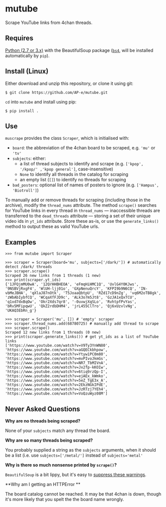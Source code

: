 # mutube
Scrape YouTube links from 4chan threads.

## Requires
[Python (2.7 or 3.x)](https://www.python.org/) with the BeautifulSoup package ([`bs4`](https://www.crummy.com/software/BeautifulSoup/), will be installed automatically by `pip`).

## Install (Linux)
Either download and unzip this repository, or clone it using git:

    $ git clone https://github.com/AP-e/mutube.git

`cd` into `mutube` and install using pip:

    $ pip install .
    
## Use
`muscrape` provides the class `Scraper`, which is initialised with:

- `board`: the abbreviation of the 4chan board to be scraped, e.g. `'mu'` or `'tv'`
- `subjects`: either:
  - a list of thread subjects to identify and scrape (e.g. `['kpop', '/kpop/' ,'kpop general']`, case-insensitive)
  - `None` to identify all threads in the catalog for scraping
  - an empty list (`[]`) to identify no threads for scraping
- `bad_posters`: optional list of names of posters to ignore (e.g. `['Hampus', 'Biotroll']`)

To manually add or remove threads for scraping (including those in the archive), modify the `thread_nums` attribute. The method `scrape()` searches for YouTube links in every thread in `thread_nums` — inaccessible threads are transferred to the `dead_threads` attribute — storing a set of their unique video ids in `yt_ids` attribute. Store these as-is, or use the `generate_links()` method to output these as valid YouTube urls.

## Examples
    >>> from mutube import Scraper
    
    >>> scraper = Scraper(board='mu', subjects=['/dark/']) # automatically detect /dark/ threads
    >>> scraper.scrape()
    Scraped 26 new links from 1 threads (1 new)
    >>> print(scraper.yt_ids)
    {'1JFQjmMU0wA', '12QrHHBHEOA', 'eFmqHiHMC1Q', 'UvlG4Y0KJws', '9NSBVjRxgF4', 'WlUH-ljj01o', 'GXpNenuQrcY', 'KFPI9b9N6CQ', 'IN-vbMeJBHA', 'qXlaJ87nOtk', 'T5JoaaQbtpU', 'RZd17cD9nZg', 'vq6M2oTB8gk', 'zWbAbIybfCQ', 'WCqaXfFJD9c', 'ALk3o7m5Jt8', 'GzJA1xQxTCU', 'q1xd7dxBqOw', 'Okr2Xds7qr8', '-0uvwjXqSLo', 'RvhtpfPvYas', 'bRv5MFipqwU', 'QkZ2rdbDHM4', 'jrL455ClTro', 'Qj6xUzvlvNg', 'UKAQ3EbRn_g'}
    
    >>> scraper = Scraper('mu', []) # 'empty' scraper
    >>> scraper.thread_nums.add(68780725) # manually add thread to scrape
    >>> scraper.scrape()
    Scraped 12 new links from 1 threads (0 new)
    >>> print(scraper.generate_links()) # get yt_ids as a list of YouTube links
    ['https://www.youtube.com/watch?v=V9Ty3YnWN80', 'https://www.youtube.com/watch?v=aGQECkbhpow', 'https://www.youtube.com/watch?v=Ytyw1PC0m80', 'https://www.youtube.com/watch?v=mvPIvoJkmGs', 'https://www.youtube.com/watch?v=NR7_TbMIVnA', 'https://www.youtube.com/watch?v=Jx2fp-kKOIw', 'https://www.youtube.com/watch?v=6tiq9rzQp-I', 'https://www.youtube.com/watch?v=ejAEx_kWmko', 'https://www.youtube.com/watch?v=5eZ_TgE3x_A', 'https://www.youtube.com/watch?v=2EkzNGkIPdE', 'https://www.youtube.com/watch?v=JzRTzj7YEh4', 'https://www.youtube.com/watch?v=VoQzuWyz08M']

## Never Asked Questions
**Why are no threads being scraped?**

None of your `subjects` match any thread the board.

**Why are so many threads being scraped?**

You probably supplied a string as the `subjects` arguments, when it should be a list (i.e. use `subjects=['/metal/']` instead of `subjects='metal'`

**Why is there so much nonsense printed by `scrape()`?**

`BeautifulSoup` is a bit lippy, but it's easy to [suppress these warnings](https://docs.python.org/2/library/warnings.html#temporarily-suppressing-warnings).

**Why am I getting an HTTPError **

The board catalog cannot be reached. It may be that 4chan is down, though it's more likely that you spelt the the board name wrongly.
